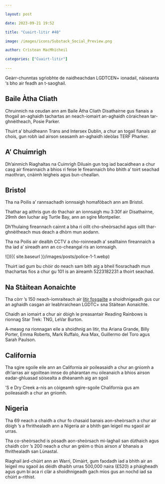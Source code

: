 ```yaml
---

layout: post

date: 2023-09-21 19:52

title: "Cuairt-litir #40"

image: /images/icons/Substack_Social_Preview.png

author: Crìstean MacMhìcheil

categories: ["Cuairt-litir"]
  
---
```


Geàrr-chunntas sgrìobhte de naidheachdan LGDTCEN+ ionadail, nàiseanta ‘s bho air feadh an t-saoghail.

## Baile Àtha Cliath

Chruinnich na ceudan ann am Baile Àtha Cliath Disathairne gus fianais a thogail an-aghaidh tachartas an neach-iomairt an-aghaidh còraichean tar-ghnèitheach, Posie Parker.

Thuirt a’ bhuidheann Trans and Intersex Dublin, a chur an togail fianais air chois, gun robh iad airson seasamh an-aghaidh ideòlas TERF Pharker.

## A’ Chuimrigh

Dh’ainmich Riaghaltas na Cuimrigh Diluain gun tog iad bacaidhean a chur casg air fireannaich a bhios ri feise le fireannaich bho bhith a’ toirt seachad maothran, cnàimh leigheis agus bun-cheallan.

## Bristol

Tha na Poilis a’ rannsachadh ionnsaigh homafòbach ann am Bristol.

Thathar ag aithris gun do thachair an ionnsaigh mu 3:30f air Disathairne, 29mh den Iuchar aig Turtle Bay, ann an sgìre Montpelier.

Dh’fhulaing fireannach cainnt a bha ri oillt cho-sheòrsachd agus oillt thar-ghnèitheach mus deach a dhòrn mun aodann.

Tha na Poilis air dealbh CCTV a cho-roinneadh a’ sealltainn fireannaich a tha iad a’ sireadh ann an co-cheangal ris an ionnsaigh.

![]({{ site.baseurl }}/images/posts/police-1-1.webp)

Thuirt iad gum bu chòir do neach sam bith aig a bheil fiosrachadh mun thachartas fios a chur gu 101 is an àireamh 5223182231 a thoirt seachad.

## Na Stàitean Aonaichte

Tha còrr ’s 150 neach-iomraiteach air [litir fosgailte](https://campaigns.moveon.org/banned-bookmobile/artists/) a shoidhnigeadh gus cur an aghaidh casgan air leabhraichean LGDTC+ sna Stàitean Aonaichte.

Chaidh an iomairt a chur air dòigh le preasantair Reading Rainbows is rionnag Star Trek: TNG, LeVar Burton.

A-measg na rionnagan eile a shoidhnig an litir, tha Ariana Grande, Billy Porter, Emma Roberts, Mark Ruffalo, Ava Max, Guillermo del Toro agus Sarah Paulson.

## California

Tha sgìre sgoile eile ann an California air poileasaidh a chur an gnìomh a dh’iarras air sgoiltean innse do phàrantan mu oileanaich a bhios airson eadar-ghluasad sòisealta a dhèanamh aig an sgoil

’S e Dry Creek a-nis an còigeamh sgìre-sgoile Chalifornia gus am poileasaidh a chur an gnìomh.

## Nigeria

Tha 69 neach a chaidh a chur fo chasaid banais aon-sheòrsach a chur air dòigh ’s a fhrithealadh ann a Nigeria air a bhith gan leigeil mu sgaoil air urras.

Tha co-sheòrsachd is pòsadh aon-sheòrsach mì-laghail san dùthaich agus chaidh còrr ’s 200 neach a chur an grèim o thùs airson a’ bhanais a fhrithealadh san Lùnastal.

Riaghail àrd-chùirt ann an Warri, Dimàirt, gum faodadh iad a bhith air an leigeil mu sgaoil às dèidh dhaibh urras 500,000 naira (£520) a phàigheadh agus gum bi aca ri clàr a shoidhnigeadh gach mìos gus an nochd iad sa chùirt a-rithist.